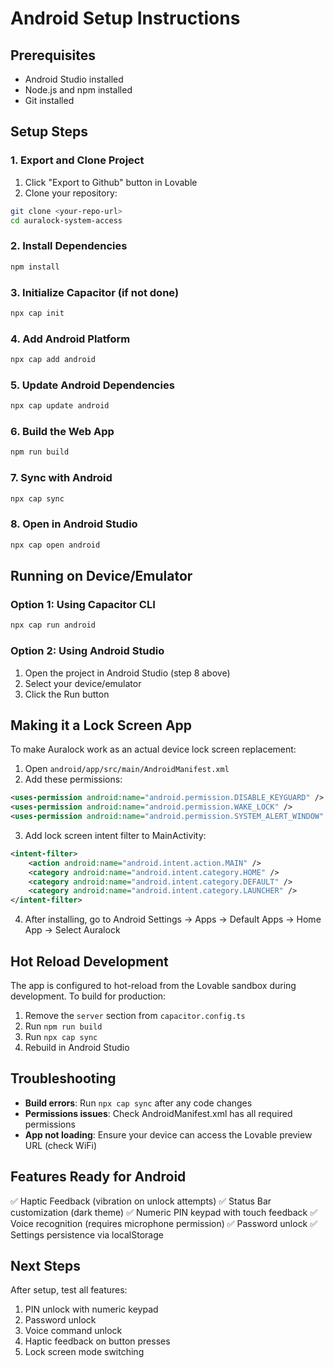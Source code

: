 # Android Setup Instructions

## Prerequisites
- Android Studio installed
- Node.js and npm installed
- Git installed

## Setup Steps

### 1. Export and Clone Project
1. Click "Export to Github" button in Lovable
2. Clone your repository:
```bash
git clone <your-repo-url>
cd auralock-system-access
```

### 2. Install Dependencies
```bash
npm install
```

### 3. Initialize Capacitor (if not done)
```bash
npx cap init
```

### 4. Add Android Platform
```bash
npx cap add android
```

### 5. Update Android Dependencies
```bash
npx cap update android
```

### 6. Build the Web App
```bash
npm run build
```

### 7. Sync with Android
```bash
npx cap sync
```

### 8. Open in Android Studio
```bash
npx cap open android
```

## Running on Device/Emulator

### Option 1: Using Capacitor CLI
```bash
npx cap run android
```

### Option 2: Using Android Studio
1. Open the project in Android Studio (step 8 above)
2. Select your device/emulator
3. Click the Run button

## Making it a Lock Screen App

To make Auralock work as an actual device lock screen replacement:

1. Open `android/app/src/main/AndroidManifest.xml`
2. Add these permissions:
```xml
<uses-permission android:name="android.permission.DISABLE_KEYGUARD" />
<uses-permission android:name="android.permission.WAKE_LOCK" />
<uses-permission android:name="android.permission.SYSTEM_ALERT_WINDOW" />
```

3. Add lock screen intent filter to MainActivity:
```xml
<intent-filter>
    <action android:name="android.intent.action.MAIN" />
    <category android:name="android.intent.category.HOME" />
    <category android:name="android.intent.category.DEFAULT" />
    <category android:name="android.intent.category.LAUNCHER" />
</intent-filter>
```

4. After installing, go to Android Settings → Apps → Default Apps → Home App → Select Auralock

## Hot Reload Development

The app is configured to hot-reload from the Lovable sandbox during development. To build for production:

1. Remove the `server` section from `capacitor.config.ts`
2. Run `npm run build`
3. Run `npx cap sync`
4. Rebuild in Android Studio

## Troubleshooting

- **Build errors**: Run `npx cap sync` after any code changes
- **Permissions issues**: Check AndroidManifest.xml has all required permissions
- **App not loading**: Ensure your device can access the Lovable preview URL (check WiFi)

## Features Ready for Android

✅ Haptic Feedback (vibration on unlock attempts)
✅ Status Bar customization (dark theme)
✅ Numeric PIN keypad with touch feedback
✅ Voice recognition (requires microphone permission)
✅ Password unlock
✅ Settings persistence via localStorage

## Next Steps

After setup, test all features:
1. PIN unlock with numeric keypad
2. Password unlock
3. Voice command unlock
4. Haptic feedback on button presses
5. Lock screen mode switching
